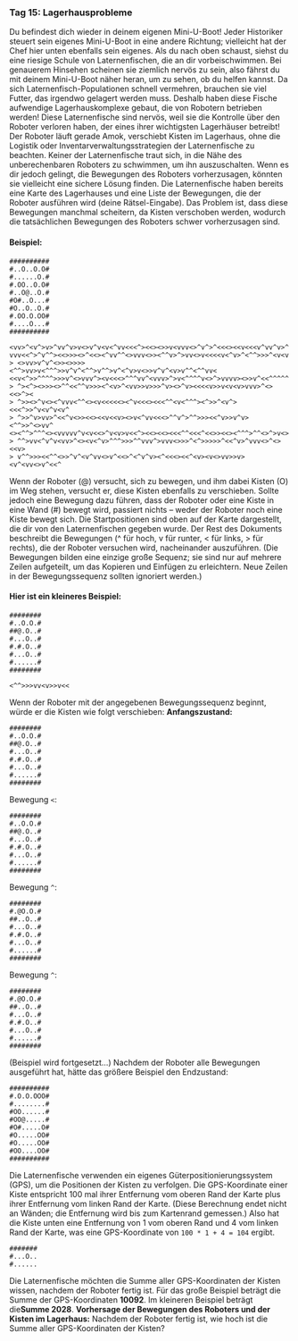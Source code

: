 ### Tag 15: Lagerhausprobleme

Du befindest dich wieder in deinem eigenen Mini-U-Boot! Jeder Historiker steuert sein eigenes Mini-U-Boot in eine andere Richtung; vielleicht hat der Chef hier unten ebenfalls sein eigenes.
Als du nach oben schaust, siehst du eine riesige Schule von Laternenfischen, die an dir vorbeischwimmen. Bei genauerem Hinsehen scheinen sie ziemlich nervös zu sein, also fährst du mit deinem Mini-U-Boot näher heran, um zu sehen, ob du helfen kannst.
Da sich Laternenfisch-Populationen schnell vermehren, brauchen sie viel Futter, das irgendwo gelagert werden muss. Deshalb haben diese Fische aufwendige Lagerhauskomplexe gebaut, die von Robotern betrieben werden!
Diese Laternenfische sind nervös, weil sie die Kontrolle über den Roboter verloren haben, der eines ihrer wichtigsten Lagerhäuser betreibt! Der Roboter läuft gerade Amok, verschiebt Kisten im Lagerhaus, ohne die Logistik oder Inventarverwaltungsstrategien der Laternenfische zu beachten.
Keiner der Laternenfische traut sich, in die Nähe des unberechenbaren Roboters zu schwimmen, um ihn auszuschalten. Wenn es dir jedoch gelingt, die Bewegungen des Roboters vorherzusagen, könnten sie vielleicht eine sichere Lösung finden.
Die Laternenfische haben bereits eine Karte des Lagerhauses und eine Liste der Bewegungen, die der Roboter ausführen wird (deine Rätsel-Eingabe). Das Problem ist, dass diese Bewegungen manchmal scheitern, da Kisten verschoben werden, wodurch die tatsächlichen Bewegungen des Roboters schwer vorherzusagen sind.

#### Beispiel:

``` 
##########
#..O..O.O#
#......O.#
#.OO..O.O#
#..O@..O.#
#O#..O...#
#O..O..O.#
#.OO.O.OO#
#....O...#
##########

<vv>^<v^>v>^vv^v>v<>v^v<v<^vv<<<^><<><>>v<vvv<>^v^>^<<<><<v<<<v^vv^v>^
vvv<<^>^v^^><<>>><>^<<><^vv^^<>vvv<>><^^v>^>vv<>v<<<<v<^v>^<^^>>>^<v<v
> <>vv>v^v^<>><>>>><^^>vv>v<^^^>>v^v^<^^>v^^>v^<^v>v<>>v^v^<v>v^^<^^vv<
<<v<^>>^^^^>>>v^<>vvv^><v<<<>^^^vv^<vvv>^>v<^^^^v<>^>vvvv><>>v^<<^^^^^
> ^><^><>>><>^^<<^^v>>><^<v>^<vv>>v>>>^v><>^v><<<<v>>v<v<v>vvv>^<><<>^><
> ^>><>^v<><^vvv<^^<><v<<<<<><^v<<<><<<^^<v<^^^><^>>^<v^><<<^>>^v<v^v<v^
> ^>>^v>vv>^<<^v<>><<><<v<<v><>v<^vv<<<>^^v^>^^>>><<^v>>v^v><^^>>^<>vv^
<><^^>^^^<><vvvvv^v<v<<>^v<v>v<<^><<><<><<<^^<<<^<<>><<><^^^>^^<>^>v<>
> ^^>vv<^v^v<vv>^<><v<^v>^^^>>>^^vvv^>vvv<>>>^<^>>>>>^<<^v>^vvv<>^<><<v>
> v^^>>><<^^<>>^v^<v^vv<>v^<<>^<^v^v><^<<<><<^<v><v<>vv>>v><v^<vv<>v^<<^
```

Wenn der Roboter (@) versucht, sich zu bewegen, und ihm dabei Kisten (O) im Weg stehen, versucht er, diese Kisten ebenfalls zu verschieben. Sollte jedoch eine Bewegung dazu führen, dass der Roboter oder eine Kiste in eine Wand (#) bewegt wird, passiert nichts – weder der Roboter noch eine Kiste bewegt sich. Die Startpositionen sind oben auf der Karte dargestellt, die dir von den Laternenfischen gegeben wurde.
Der Rest des Dokuments beschreibt die Bewegungen (^ für hoch, v für runter, < für links, > für rechts), die der Roboter versuchen wird, nacheinander auszuführen. (Die Bewegungen bilden eine einzige große Sequenz; sie sind nur auf mehrere Zeilen aufgeteilt, um das Kopieren und Einfügen zu erleichtern. Neue Zeilen in der Bewegungssequenz sollten ignoriert werden.)

#### Hier ist ein kleineres Beispiel:

``` 
########
#..O.O.#
##@.O..#
#...O..#
#.#.O..#
#...O..#
#......#
########

<^^>>>vv<v>>v<<
```

Wenn der Roboter mit der angegebenen Bewegungssequenz beginnt, würde er die Kisten wie folgt verschieben:
**Anfangszustand:**

``` 
########
#..O.O.#
##@.O..#
#...O..#
#.#.O..#
#...O..#
#......#
########
```

Bewegung `<`:

``` 
########
#..O.O.#
##@.O..#
#...O..#
#.#.O..#
#...O..#
#......#
########
```

Bewegung `^`:

``` 
########
#.@O.O.#
##..O..#
#...O..#
#.#.O..#
#...O..#
#......#
########
```

Bewegung `^`:

``` 
########
#.@O.O.#
##..O..#
#...O..#
#.#.O..#
#...O..#
#......#
########
```

(Beispiel wird fortgesetzt…)
Nachdem der Roboter alle Bewegungen ausgeführt hat, hätte das größere Beispiel den Endzustand:

``` 
##########
#.O.O.OOO#
#........#
#OO......#
#OO@.....#
#O#.....O#
#O.....OO#
#O.....OO#
#OO....OO#
##########
```

Die Laternenfische verwenden ein eigenes Güterpositionierungssystem (GPS), um die Positionen der Kisten zu verfolgen. Die GPS-Koordinate einer Kiste entspricht 100 mal ihrer Entfernung vom oberen Rand der Karte plus ihrer Entfernung vom linken Rand der Karte. (Diese Berechnung endet nicht an Wänden; die Entfernung wird bis zum Kartenrand gemessen.)
Also hat die Kiste unten eine Entfernung von 1 vom oberen Rand und 4 vom linken Rand der Karte, was eine GPS-Koordinate von `100 * 1 + 4 = 104` ergibt.

``` 
#######
#...O..
#......
```

Die Laternenfische möchten die Summe aller GPS-Koordinaten der Kisten wissen, nachdem der Roboter fertig ist.
Für das große Beispiel beträgt die Summe der GPS-Koordinaten **10092**.
Im kleineren Beispiel beträgt die**Summe 2028**.
**Vorhersage der Bewegungen des Roboters und der Kisten im Lagerhaus:**
Nachdem der Roboter fertig ist, wie hoch ist die Summe aller GPS-Koordinaten der Kisten?

